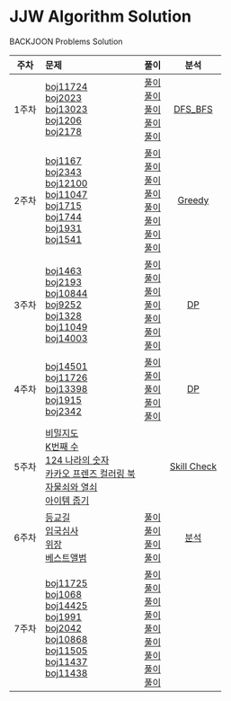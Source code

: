 # JJW Algorithm Solution
BACKJOON Problems Solution

| 주차  | 문제  | 풀이  | 분석  |
|:---:|:------|:-----:|:-----:|
| 1주차  | [boj11724](https://www.acmicpc.net/problem/11724) <br> [boj2023](https://www.acmicpc.net/problem/2023) <br> [boj13023](https://www.acmicpc.net/problem/13023) <br> [boj1206](https://www.acmicpc.net/problem/1260) <br> [boj2178](https://www.acmicpc.net/problem/2178)  | [풀이](DFS_BFS/11724.cpp) <br> [풀이](DFS_BFS/2023.cpp) <br> [풀이](DFS_BFS/13023.cpp) <br> [풀이](DFS_BFS/1206.cpp) <br> [풀이](DFS_BFS/2178.cpp)  | [DFS_BFS](분석/DFS_BFS.ipynb)
| 2주차  | [boj1167](https://www.acmicpc.net/problem/1167) <br> [boj2343](https://www.acmicpc.net/problem/2343) <br> [boj12100](https://www.acmicpc.net/problem/12100) <br> [boj11047](https://www.acmicpc.net/problem/11047) <br> [boj1715](https://www.acmicpc.net/problem/1715)  <br> [boj1744](https://www.acmicpc.net/problem/1744) <br> [boj1931](https://www.acmicpc.net/problem/1931) <br> [boj1541](https://www.acmicpc.net/problem/1541)  | [풀이](DFS_BFS/1167.cpp) <br> [풀이](BinarySeach/2343.cpp) <br> [풀이](DFS_BFS/12100.cpp) <br> [풀이](Greedy/11047.cpp) <br> [풀이](Greedy/1715.cpp) <br> [풀이](Greedy/1744.cpp) <br> [풀이](Greedy/1931.cpp) <br> [풀이](Greedy/1541.cpp)  |  [Greedy](분석/Greedy.ipynb)
| 3주차  | [boj1463](https://www.acmicpc.net/problem/1463) <br> [boj2193](https://www.acmicpc.net/problem/2193) <br>[boj10844](https://www.acmicpc.net/problem/10844) <br> [boj9252](https://www.acmicpc.net/problem/9252) <br> [boj1328](https://www.acmicpc.net/problem/1328) <br> [boj11049](https://www.acmicpc.net/problem/11049) <br> [boj14003](https://www.acmicpc.net/problem/14003)  | [풀이](DP/1463.cpp) <br> [풀이](DP/2193.cpp) <br> [풀이](DP/10844.cpp) <br> [풀이](DP/9252.cpp) <br> [풀이](DP/1328.cpp) <br> [풀이](DP/11049.cpp) <br> [풀이](DP/14003.cpp) <br> | [DP](분석/DP.ipynb)
| 4주차 | [boj14501](https://www.acmicpc.net/problem/) <br> [boj11726](https://www.acmicpc.net/problem/) <br> [boj13398](https://www.acmicpc.net/problem/) <br> [boj1915](https://www.acmicpc.net/problem/) <br> [boj2342](https://www.acmicpc.net/problem/) | [풀이](DP/14501.cpp) <br> [풀이](DP/11726.cpp) <br> [풀이](DP/13398.cpp) <br> [풀이](DP/1915.cpp) <br> [풀이](DP/2342.cpp) <br> | [DP](분석/DP.ipynb)
| 5주차 | [비밀지도](https://school.programmers.co.kr/learn/courses/30/lessons/17681) <br> [K번째 수](https://school.programmers.co.kr/learn/courses/30/lessons/42748) <br> [124 나라의 숫자](https://school.programmers.co.kr/learn/courses/30/lessons/12899) <br> [카카오 프렌즈 컬러링 북](https://school.programmers.co.kr/learn/courses/30/lessons/1829) <br> [자물쇠와 열쇠](https://school.programmers.co.kr/learn/courses/30/lessons/60059) <br> [아이템 줍기](https://school.programmers.co.kr/learn/courses/30/lessons/87694#qna) | | [Skill Check](분석/Programmers_Skill_Check.ipynb)
| 6주차 | [등교길](https://school.programmers.co.kr/learn/courses/30/lessons/42898) <br> [입국심사](https://school.programmers.co.kr/learn/courses/30/lessons/43238) <br> [위장](https://school.programmers.co.kr/learn/courses/30/lessons/42578) <br> [베스트앨범](https://school.programmers.co.kr/learn/courses/30/lessons/42579) | [풀이](Programmers_Problems/42898.cpp) <br> [풀이](Programmers_Problems/43238.cpp) <br> [풀이](Programmers_Problems/42578.cpp) <br> [풀이](Programmers_Problems/42579.cpp) | [분석](분석/Programmers_Problem.ipynb)
| 7주차 | [boj11725](https://www.acmicpc.net/problem/11725) <br> [boj1068](https://www.acmicpc.net/problem/1068) <br> [boj14425](https://www.acmicpc.net/problem/14425) <br> [boj1991](https://www.acmicpc.net/problem/1991) <br> [boj2042](https://www.acmicpc.net/problem/2042) <br> [boj10868](https://www.acmicpc.net/problem/10868) <br> [boj11505](https://www.acmicpc.net/problem/11505) <br> [boj11437](https://www.acmicpc.net/problem/11437) <br> [boj11438](https://www.acmicpc.net/problem/11438) | [풀이](Tree/11725.cpp) <br> [풀이](Tree/1068.cpp) <br> [풀이](Tree/14425.cpp) <br> [풀이](Tree/1991.cpp) <br> [풀이](Tree/2042.cpp) <br> [풀이](Tree/10868.cpp) <br> [풀이](Tree/11505.cpp) <br> [풀이](Tree/11437.cpp) <br> [풀이](Tree/11438.cpp) | | 
